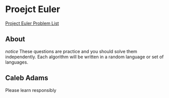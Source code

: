 # Proejct Euler
[Project Euler Problem List](https://projecteuler.net/archives)

## About

*notice*
These questions are practice and you should solve them independently.
Each algorithm will be written in a random language or set of languages.

## Caleb Adams

Please learn responsibly